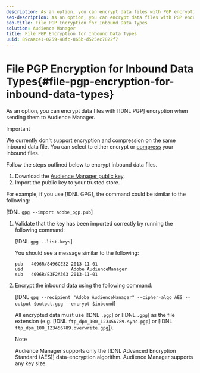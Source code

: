 ```yaml
---
description: As an option, you can encrypt data files with PGP encryption when sending them to Audience Manager.
seo-description: As an option, you can encrypt data files with PGP encryption when sending them to Audience Manager.
seo-title: File PGP Encryption for Inbound Data Types
solution: Audience Manager
title: File PGP Encryption for Inbound Data Types
uuid: 89caace1-0259-48fc-865b-d525ec7822f7
---
```


# File PGP Encryption for Inbound Data Types{#file-pgp-encryption-for-inbound-data-types}

As an option, you can encrypt data files with [!DNL PGP] encryption when sending them to Audience Manager.

<!-- c_encryption.xml -->

>[!IMPORTANT]
>
>We currently don't support encryption and compression on the same inbound data file. You can select to either encrypt or [compress](../../../integration/sending-audience-data/batch-data-transfer-explained/inbound-file-compression.md#concept_7D6FA8BA759143EFBEDB16589BF6EC40) your inbound files.

Follow the steps outlined below to encrypt inbound data files.

1. Download the [Audience Manager public key](./assets/adobe_pgp.pub).
1. Import the public key to your trusted store.

For example, if you use [!DNL GPG], the command could be similar to the following:

[!DNL `gpg --import adobe_pgp.pub`]

1. Validate that the key has been imported correctly by running the following command:

    [!DNL `gpg --list-keys`]

    You should see a message similar to the following:

      ```
      pub   4096R/8496CE32 2013-11-01
      uid                  Adobe AudienceManager
      sub   4096R/E3F2A363 2013-11-01
      
      ```

1. Encrypt the inbound data using the following command:

   [!DNL `gpg --recipient "Adobe AudienceManager" --cipher-algo AES --output $output.gpg --encrypt $inbound`]

   All encrypted data must use [!DNL `.pgp`] or [!DNL `.gpg`] as the file extension (e.g. [!DNL `ftp_dpm_100_123456789.sync.pgp`] or [!DNL `ftp_dpm_100_123456789.overwrite.gpg`]).

   >[!NOTE]
   >
   >Audience Manager supports only the [!DNL Advanced Encryption Standard (AES)] data-encryption algorithm. Audience Manager supports any key size.